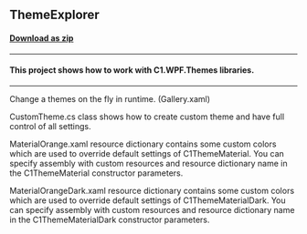 ## ThemeExplorer
#### [Download as zip](https://grapecity.github.io/DownGit/#/home?url=https://github.com/GrapeCity/ComponentOne-WPF-Samples/tree/master/NET_6/Themes/ThemeExplorer)
____
#### This project shows how to work with C1.WPF.Themes libraries.
____
Change a themes on the fly in runtime. (Gallery.xaml)

CustomTheme.cs class shows how to create custom theme and have full control of all settings. 

MaterialOrange.xaml resource dictionary contains some custom colors which are used to override default settings of C1ThemeMaterial. 
You can specify assembly with custom resources and resource dictionary name in the C1ThemeMaterial constructor parameters.

MaterialOrangeDark.xaml resource dictionary contains some custom colors which are used to override default settings of C1ThemeMaterialDark. 
You can specify assembly with custom resources and resource dictionary name in the C1ThemeMaterialDark constructor parameters.
